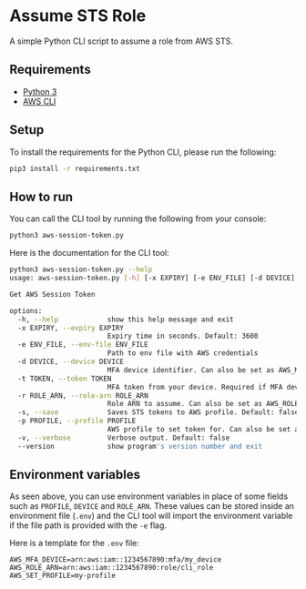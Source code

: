 # Assume STS Role

A simple Python CLI script to assume a role from AWS STS.

## Requirements
- [Python 3](https://www.python.org/downloads/)
- [AWS CLI](https://aws.amazon.com/cli/)

## Setup

To install the requirements for the Python CLI, please run the following:

```bash
pip3 install -r requirements.txt
```

## How to run

You can call the CLI tool by running the following from your console:

```bash
python3 aws-session-token.py
```

Here is the documentation for the CLI tool:

```bash
python3 aws-session-token.py --help
usage: aws-session-token.py [-h] [-x EXPIRY] [-e ENV_FILE] [-d DEVICE] [-t TOKEN] [-r ROLE_ARN] [-s] [-p PROFILE] [-v] [--version]

Get AWS Session Token

options:
  -h, --help            show this help message and exit
  -x EXPIRY, --expiry EXPIRY
                        Expiry time in seconds. Default: 3600
  -e ENV_FILE, --env-file ENV_FILE
                        Path to env file with AWS credentials
  -d DEVICE, --device DEVICE
                        MFA device identifier. Can also be set as AWS_MFA_DEVICE environment variable
  -t TOKEN, --token TOKEN
                        MFA token from your device. Required if MFA device is set
  -r ROLE_ARN, --role-arn ROLE_ARN
                        Role ARN to assume. Can also be set as AWS_ROLE_ARN environment variable
  -s, --save            Saves STS tokens to AWS profile. Default: false
  -p PROFILE, --profile PROFILE
                        AWS profile to set token for. Can also be set as AWS_SET_PROFILE environment variable
  -v, --verbose         Verbose output. Default: false
  --version             show program's version number and exit
```

## Environment variables

As seen above, you can use environment variables in place of some fields such as `PROFILE`, `DEVICE` and `ROLE_ARN`. These values can be stored inside an environment file (`.env`) and the CLI tool will import the environment variable if the file path is provided with the `-e` flag.

Here is a template for the `.env` file:

```
AWS_MFA_DEVICE=arn:aws:iam::1234567890:mfa/my_device
AWS_ROLE_ARN=arn:aws:iam::1234567890:role/cli_role
AWS_SET_PROFILE=my-profile
```
